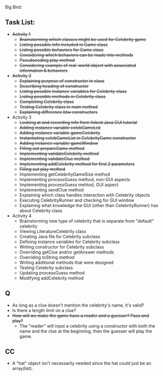 Big Bird:

## Task List:
* ~~Activity 1~~ 
  * ~~Brainstorming which classes might be used for Celebrity game~~
  * ~~Listing possible info included in Game class~~
  * ~~Listing possible behaviors for Game class~~
  * ~~Considering which behaviors can be made into methods~~
  * ~~Pseudocoding play method~~
  * ~~Considering example of real-world object with associated information & behaviors~~
* ~~Activity 2~~
  * ~~Explaining purpose of constructor in class~~
  * ~~Describing heading of constructor~~
  * ~~Listing possible instance variables for Celebrity class~~
  * ~~Listing possible methods in Celebrity class~~
  * ~~Completing Celebrity class~~
  * ~~Testing Celebrity class in main method~~
  * ~~Explaining difference btw constructors~~
* Activity 3
  * ~~Looking at and recording info from linked Java GUI tutorial~~
  * ~~Adding instance variable celebGameList~~
  * ~~Adding instance variable gameCelebrity~~
  * ~~Instantiating celebGameList in CelebrityGame constructor~~
  * ~~Adding instance variable gameWindow~~
  * ~~Filling out prepareGame method~~
  * ~~Implementing validateCelebrity method~~
  * ~~Implementing validateClue method~~
  * ~~Implementing addCelebrity method for first 2 parameters~~
  * ~~Filling out play method~~
  * Implementing getCelebrityGameSize method
  * Implementing processGuess method, non-GUI aspects
  * Implementing processGuess mehtod, GUI aspect
  * Implementing sendClue method
  * Explaining which class handles interaction with Celebrity objects
  * Executing CelebrityRunner and checking for GUI window
  * Explaining what knowledge the GUI (other than CelebrityRunner) has about Celebrity class
* Activity 4
  * Brainstorming new type of celebrity that is separate from "default" celebrity
  * Viewing LiteratureCelebrity class
  * Creating Java file for Celebrity subclass
  * Defining instance variables for Celebrity subclass
  * Writing constructor for Celebrity subclass
  * Overriding getClue and/or getAnswer methods
  * Overriding toString method
  * Writing additional methods that were designed
  * Testing Celebrity subclass
  * Updating processGuess method
  * Modifying addCelebrity method



## Q
* As long as a clue doesn't mention the celebrity's name, it's valid?
* Is there a length limit on a clue?
* ~~How will we make the game have a reader and a guesser? Pass and play?~~
  * The "reader" will input a celebrity using a constructor with both the name and the clue at the beginning, then the guesser will play the game.

## CC
* A "hat" object isn't necessarily needed since the hat could just be an array(list).
